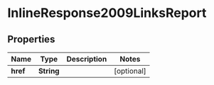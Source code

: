
# InlineResponse2009LinksReport

## Properties
Name | Type | Description | Notes
------------ | ------------- | ------------- | -------------
**href** | **String** |  |  [optional]



